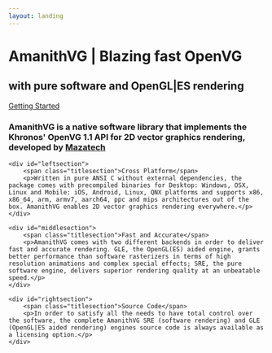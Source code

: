 ```yaml
---
layout: landing
---
```


<div id="logo"></div>

# <span class="w500">A</span>manith<span class="w500">VG</span> | Blazing fast <span class="w300">OpenVG</span>

## with pure software and OpenGL|ES rendering

<a id="redbutton" href="/docs/tut/000-get-amanithvg-sdk.html">Getting Started</a>

### AmanithVG is a native software library that implements the Khronos' OpenVG 1.1 API for 2D vector graphics rendering, developed by [Mazatech](https://www.mazatech.com)

<div class="usersection">

	<div id="leftsection">
		<span class="titlesection">Cross Platform</span>
		<p>Written in pure ANSI C without external dependencies, the package comes with precompiled binaries for Desktop: Windows, OSX, Linux and Mobile: iOS, Android, Linux, QNX platforms and supports x86, x86_64, arm, armv7, aarch64, ppc and mips architectures out of the box. AmanithVG enables 2D vector graphics rendering everywhere.</p>
	</div>

	<div id="middlesection">
		<span class="titlesection">Fast and Accurate</span>
		<p>AmanithVG comes with two different backends in order to deliver fast and accurate rendering. GLE, the OpenGL(ES) aided engine, grants better performance than software rasterizers in terms of high resolution animations and complex special effects; SRE, the pure software engine, delivers superior rendering quality at an unbeatable speed.</p>
	</div>

	<div id="rightsection">
		<span class="titlesection">Source Code</span>
		<p>In order to satisfy all the needs to have total control over the software, the complete AmanithVG SRE (software rendering) and GLE (OpenGL|ES aided rendering) engines source code is always available as a licensing option.</p>
	</div>
</div>

<div class="header-icons">
    <a aria-label="eMail" target="_blank" href="mailto:{{site.company_email}}"><i class="icon fas fa-envelope"></i></a>
    <a aria-label="Twitter" target="_blank" href="https://www.twitter.com/{{site.twitter_username}}/"><i class="icon fab fa-twitter" aria-hidden="true"></i></a>
    <a aria-label="Facebook" target="_blank" href="https://www.facebook.com/{{site.facebook_username}}/"><i class="icon fab fa-facebook-f" aria-hidden="true"></i></a>
    <a aria-label="Github" target="_blank" href="https://github.com/{{site.github_username}}"><i class="icon fab fa-github" aria-hidden="true"></i></a>
</div>

<p><br><br><br></p>

